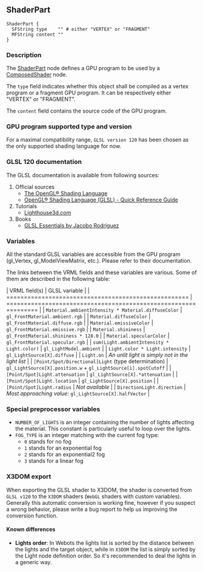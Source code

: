 ## ShaderPart

```
ShaderPart {
  SFString type    "" # either "VERTEX" or "FRAGMENT"
  MFString content ""
}
```

### Description

The [ShaderPart](#shaderpart) node defines a GPU program to be used by a [ComposedShader](composedshader.md) node.

The `type` field indicates whether this object shall be compiled as a vertex program or a fragment GPU program.
It can be respectively either "VERTEX" or "FRAGMENT".

The `content` field contains the source code of the GPU program.


### GPU program supported type and version

For a maximal compatibility range, `GLSL version 120` has been chosen
as the only supported shading language for now.


### GLSL 120 documentation

The GLSL documentation is available from following sources:

1. Official sources
    - [The OpenGL® Shading Language](https://www.opengl.org/registry/doc/GLSLangSpec.Full.1.20.8.pdf)
    - [OpenGL® Shading Language (GLSL) - Quick Reference Guide](http://mew.cx/glsl_quickref.pdf)
2. Tutorials
    - [Lighthouse3d.com](http://www.lighthouse3d.com/tutorials/glsl-12-tutorial/)
3. Books
    - [GLSL Essentials by Jacobo Rodríguez](https://www.amazon.com/GLSL-Essentials-Jacobo-Rodr%C3%ADguez/dp/1849698007)


### Variables

All the standard GLSL variables are accessible from the GPU program (gl_Vertex, gl_ModelViewMatrix, etc.).
Please refer to their documentation.

The links between the VRML fields and these variables are various.
Some of them are described in the following table:

| VRML field(s)                                        | GLSL variable                                                   |
| ==================================================== | =============================================================== |
| `Material.ambientIntensity * Material.diffuseColor`  | `gl_FrontMaterial.ambient.rgb`                                  |
| `Material.diffuseColor`                              | `gl_FrontMaterial.diffuse.rgb`                                  |
| `Material.emissiveColor`                             | `gl_FrontMaterial.emissive.rgb`                                 |
| `Material.shininess`                                 | `gl_FrontMaterial.shininess * 128.0`                            |
| `Material.specularColor`                             | `gl_FrontMaterial.specular.rgb`                                 |
| `sum(Light.ambientIntensity * Light.color)`          | `gl_LightModel.ambient`                                         |
| `Light.color * Light.intensity`                      | `gl_LightSource[X].diffuse`                                     |
| `Light.on`                                           | *An unlit light is simply not in the light list*                |
| `[Point/Spot/Directional]Light` (type determination) | `gl_LightSource[X].position.w` + `gl_LightSource[i].spotCutoff` |
| `[Point/Spot]Light.attenuation`                      | `gl_LightSource[X].*attenuation`                                |
| `[Point/Spot]Light.location`                         | `gl_LightSource[X].position`                                    |
| `[Point/Spot]Light.radius`                           | *Not available*                                                 |
| `DirectionLight.direction`                           | *Most approaching value:* `gl_LightSource[X].halfVector`        |


### Special preprocessor variables

- `NUMBER_OF_LIGHTS` is an integer containing the number of lights affecting the material.
This constant is particularly useful to loop over the lights.
- `FOG_TYPE` is an integer matching with the current fog type:
    - `0` stands for no fog
    - `1` stands for an exponential fog
    - `2` stands for an exponential2 fog
    - `3` stands for a linear fog


### X3DOM export

When exporting the GLSL shader to X3DOM, the shader is converted from `GLSL v120` to the `X3DOM` shaders (`WebGL` shaders with custom variables).
Generally this automatic conversion is working fine, however if you suspect a wrong behavior, please write a bug report to help us improving the conversion function.


#### Known differences

- **Lights order**: In Webots the lights list is sorted by the distance between the lights and the target object,
while in `X3DOM` the list is simply sorted by the Light node definition order.
So it's recommended to deal the lights in a generic way.
